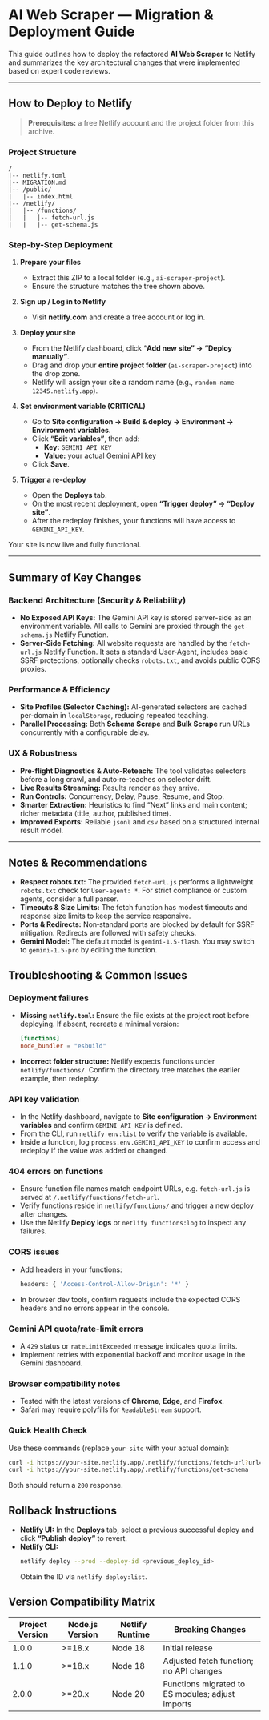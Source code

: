 # AI Web Scraper — Migration & Deployment Guide

This guide outlines how to deploy the refactored **AI Web Scraper** to Netlify and summarizes the key architectural changes that were implemented based on expert code reviews.

---

## How to Deploy to Netlify

> **Prerequisites:** a free Netlify account and the project folder from this archive.

### Project Structure

```
/
|-- netlify.toml
|-- MIGRATION.md
|-- /public/
|   |-- index.html
|-- /netlify/
|   |-- /functions/
|   |   |-- fetch-url.js
|   |   |-- get-schema.js
```

### Step-by-Step Deployment

1. **Prepare your files**
   - Extract this ZIP to a local folder (e.g., `ai-scraper-project`).
   - Ensure the structure matches the tree shown above.

2. **Sign up / Log in to Netlify**
   - Visit **netlify.com** and create a free account or log in.

3. **Deploy your site**
   - From the Netlify dashboard, click **“Add new site” → “Deploy manually”**.
   - Drag and drop your **entire project folder** (`ai-scraper-project`) into the drop zone.
   - Netlify will assign your site a random name (e.g., `random-name-12345.netlify.app`).

4. **Set environment variable (CRITICAL)**
   - Go to **Site configuration → Build & deploy → Environment → Environment variables**.
   - Click **“Edit variables”**, then add:
     - **Key:** `GEMINI_API_KEY`
     - **Value:** your actual Gemini API key
   - Click **Save**.

5. **Trigger a re-deploy**
   - Open the **Deploys** tab.
   - On the most recent deployment, open **“Trigger deploy” → “Deploy site”**.
   - After the redeploy finishes, your functions will have access to `GEMINI_API_KEY`.

Your site is now live and fully functional.

---

## Summary of Key Changes

### Backend Architecture (Security & Reliability)
- **No Exposed API Keys:** The Gemini API key is stored server-side as an environment variable. All calls to Gemini are proxied through the `get-schema.js` Netlify Function.
- **Server-Side Fetching:** All website requests are handled by the `fetch-url.js` Netlify Function. It sets a standard User‑Agent, includes basic SSRF protections, optionally checks `robots.txt`, and avoids public CORS proxies.

### Performance & Efficiency
- **Site Profiles (Selector Caching):** AI-generated selectors are cached per‑domain in `localStorage`, reducing repeated teaching.
- **Parallel Processing:** Both **Schema Scrape** and **Bulk Scrape** run URLs concurrently with a configurable delay.

### UX & Robustness
- **Pre-flight Diagnostics & Auto-Reteach:** The tool validates selectors before a long crawl, and auto‑re-teaches on selector drift.
- **Live Results Streaming:** Results render as they arrive.
- **Run Controls:** Concurrency, Delay, Pause, Resume, and Stop.
- **Smarter Extraction:** Heuristics to find “Next” links and main content; richer metadata (title, author, published time).
- **Improved Exports:** Reliable `jsonl` and `csv` based on a structured internal result model.

---

## Notes & Recommendations

- **Respect robots.txt:** The provided `fetch-url.js` performs a lightweight `robots.txt` check for `User-agent: *`. For strict compliance or custom agents, consider a full parser.
- **Timeouts & Size Limits:** The fetch function has modest timeouts and response size limits to keep the service responsive.
- **Ports & Redirects:** Non‑standard ports are blocked by default for SSRF mitigation. Redirects are followed with safety checks.
- **Gemini Model:** The default model is `gemini-1.5-flash`. You may switch to `gemini-1.5-pro` by editing the function.

## Troubleshooting & Common Issues

### Deployment failures
- **Missing `netlify.toml`:** Ensure the file exists at the project root before deploying. If absent, recreate a minimal version:
  ```toml
  [functions]
  node_bundler = "esbuild"
  ```
- **Incorrect folder structure:** Netlify expects functions under `netlify/functions/`. Confirm the directory tree matches the earlier example, then redeploy.

### API key validation
- In the Netlify dashboard, navigate to **Site configuration → Environment variables** and confirm `GEMINI_API_KEY` is defined.
- From the CLI, run `netlify env:list` to verify the variable is available.
- Inside a function, log `process.env.GEMINI_API_KEY` to confirm access and redeploy if the value was added or changed.

### 404 errors on functions
- Ensure function file names match endpoint URLs, e.g. `fetch-url.js` is served at `/.netlify/functions/fetch-url`.
- Verify functions reside in `netlify/functions/` and trigger a new deploy after changes.
- Use the Netlify **Deploy logs** or `netlify functions:log` to inspect any failures.

### CORS issues
- Add headers in your functions:
  ```js
  headers: { 'Access-Control-Allow-Origin': '*' }
  ```
- In browser dev tools, confirm requests include the expected CORS headers and no errors appear in the console.

### Gemini API quota/rate-limit errors
- A `429` status or `rateLimitExceeded` message indicates quota limits.
- Implement retries with exponential backoff and monitor usage in the Gemini dashboard.

### Browser compatibility notes
- Tested with the latest versions of **Chrome**, **Edge**, and **Firefox**.
- Safari may require polyfills for `ReadableStream` support.

### Quick Health Check
Use these commands (replace `your-site` with your actual domain):
```bash
curl -i https://your-site.netlify.app/.netlify/functions/fetch-url?url=https://example.com
curl -i https://your-site.netlify.app/.netlify/functions/get-schema
```
Both should return a `200` response.

## Rollback Instructions
- **Netlify UI:** In the **Deploys** tab, select a previous successful deploy and click **“Publish deploy”** to revert.
- **Netlify CLI:**
  ```bash
  netlify deploy --prod --deploy-id <previous_deploy_id>
  ```
  Obtain the ID via `netlify deploy:list`.

## Version Compatibility Matrix

| Project Version | Node.js Version | Netlify Runtime | Breaking Changes |
|-----------------|----------------|-----------------|------------------|
| 1.0.0           | >=18.x         | Node 18         | Initial release |
| 1.1.0           | >=18.x         | Node 18         | Adjusted fetch function; no API changes |
| 2.0.0           | >=20.x         | Node 20         | Functions migrated to ES modules; adjust imports |

